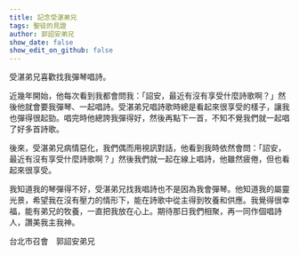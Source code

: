 ```yaml
---
title: 記念受湛弟兄
tags: 聖徒的見證
author: 郭詔安弟兄
show_date: false
show_edit_on_github: false
---
```


受湛弟兄喜歡找我彈琴唱詩。

近幾年開始，他每次看到我都會問我：「詔安，最近有沒有享受什麼詩歌啊？」然後他就會要我彈琴、一起唱詩。受湛弟兄唱詩歌時總是看起來很享受的樣子，讓我也彈得很起勁。唱完時他總誇我彈得好，然後再點下一首，不知不覺我們就一起唱了好多首詩歌。

後來，受湛弟兄病情惡化，我們偶而用視訊對話，他看到我時依然會問：「詔安，最近有沒有享受什麼詩歌啊？」然後我們就一起在線上唱詩，他雖然疲倦，但也看起來很享受。

我知道我的琴彈得不好，受湛弟兄找我唱詩也不是因為我會彈琴。他知道我的屬靈光景，希望我在沒有壓力的情形下，能在詩歌中從主得到牧養和供應。我覺得很幸福，能有弟兄的牧養，一直把我放在心上。期待那日我們相聚，再一同作個唱詩人，讚美我主我神。

台北市召會　郭詔安弟兄

